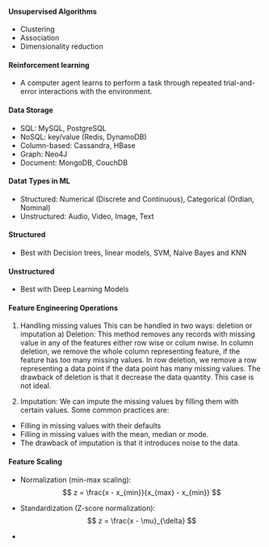 ####  Unsupervised Algorithms
- Clustering
- Association
- Dimensionality reduction

#### Reinforcement learning
- A computer agent learns to perform a task through repeated trial-and-error interactions with the environment. 

#### Data Storage
- SQL: MySQL, PostgreSQL
- NoSQL: key/value (Redis, DynamoDB)
- Column-based: Cassandra, HBase
- Graph: Neo4J
- Document: MongoDB, CouchDB

#### Datat Types in ML
- Structured: Numerical (Discrete and Continuous), Categorical (Ordian, Nominal)
- Unstructured: Audio, Video, Image, Text

#### Structured
- Best with Decision trees, linear models, SVM, Naive Bayes and KNN

#### Unstructured
- Best with Deep Learning Models

#### Feature Engineering Operations
1) Handling missing values
This can be handled in two ways: deletion or imputation 
a) Deletion: This method removes any records with missing value in any of the features either row wise or colum nwise. 
In column deletion, we remove the whole column representing feature, if the feature has too many missing values. In 
row deletion, we remove a row representing a data point if the data point has many missing values. 
The drawback of deletion is that it decrease the data quantity. This case is not ideal.

2) Imputation: We can impute the missing values by filling them with certain values. Some common practices are:
- Filling in missing values with their defaults
- Filling in missing values with the mean, median or mode.
- The drawback of imputation is that it introduces noise to the data.

#### Feature Scaling
- Normalization (min-max scaling):
$$
z = \frac{x - x_{min}}{x_{max} - x_{min}}
$$

- Standardization (Z-score normalization): 
$$
z = \frac{x - \mu}_{\delta}
$$
- 